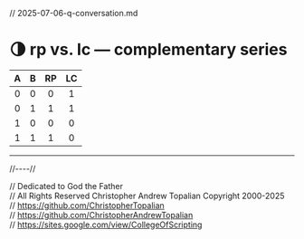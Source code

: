 // 2025-07-06-q-conversation.md

# 🌗 rp vs. lc — complementary series

| A | B | RP  | LC  |
|:-:|:-:|:---:|:---:|
| 0 | 0 |  0  |  1  |
| 0 | 1 |  1  |  1  |
| 1 | 0 |  0  |  0  |
| 1 | 1 |  1  |  0  |

---

//----//

// Dedicated to God the Father  
// All Rights Reserved Christopher Andrew Topalian Copyright 2000-2025  
// https://github.com/ChristopherTopalian  
// https://github.com/ChristopherAndrewTopalian  
// https://sites.google.com/view/CollegeOfScripting


